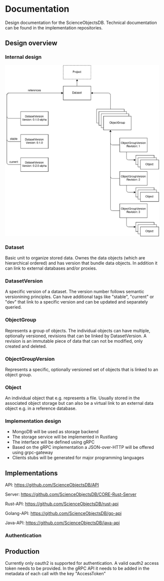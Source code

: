# Documentation
Design documentation for the ScienceObjectsDB. Technical documentation can be found in the implementation repositories.

## Design overview
### Internal design
![alt text](images/SciObjDB-Schema.jpg)

### Dataset
Basic unit to organize stored data. Ownes the data objects (which are hierarchical ordered) and has version that bundle data objects. In addition it can link to external databases and/or proxies.

### DatasetVersion
A specific version of a dataset. The version number follows semantic versionining principles. Can have additional tags like "stable", "current" or "dev" that link to a specific version and can be updated and separately queried.

### ObjectGroup
Represents a group of objects. The individual objects can have multiple, optionally versioned, revisions that can be linked by DatasetVersion. A revision is an immutable piece of data that can not be modified, only created and deleted.

### ObjectGroupVersion
Represents a specific, optionally versioned set of objects that is linked to an object group.

### Object
An individual object that e.g. represents a file. Usually stored in the associated object storage but can also be a virtual link to an external data object e.g. in a reference database.


### Implementation design
* MongoDB will be used as storage backend
* The storage service will be implemented in Rustlang
* The interface will be defined using gRPC
* Based on the gRPC implementation a JSON-over-HTTP will be offered using grpc-gateway
* Clients stubs will be generated for major programming languages

## Implementations
API: https://github.com/ScienceObjectsDB/API

Server: https://github.com/ScienceObjectsDB/CORE-Rust-Server

Rust-API: https://github.com/ScienceObjectsDB/rust-api

Golang-API: https://github.com/ScienceObjectsDB/go-api

Java-API: https://github.com/ScienceObjectsDB/java-api

### Authentication
## Production
Currently only oauth2 is supported for authentication.
A valid oauth2 access token needs to be provided. In the gRPC API it needs to be added in the metadata of each call with the key "AccessToken"